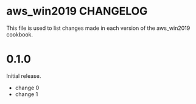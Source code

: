 # aws_win2019 CHANGELOG

This file is used to list changes made in each version of the aws_win2019 cookbook.

# 0.1.0

Initial release.

- change 0
- change 1


